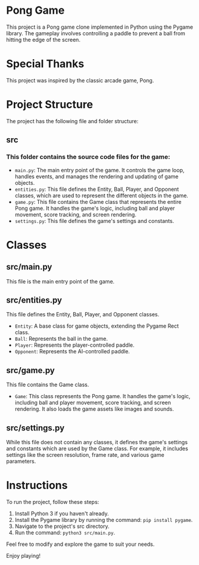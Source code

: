 # Pong Game

This project is a Pong game clone implemented in Python using the Pygame library. The gameplay involves controlling a paddle to prevent a ball from hitting the edge of the screen.

# Special Thanks

This project was inspired by the classic arcade game, Pong.

# Project Structure

The project has the following file and folder structure:

## src

### This folder contains the source code files for the game:

* `main.py`: The main entry point of the game. It controls the game loop, handles events, and manages the rendering and updating of game objects.
* `entities.py`: This file defines the Entity, Ball, Player, and Opponent classes, which are used to represent the different objects in the game.
* `game.py`: This file contains the Game class that represents the entire Pong game. It handles the game's logic, including ball and player movement, score tracking, and screen rendering.
* `settings.py`: This file defines the game's settings and constants.

# Classes

## src/main.py

This file is the main entry point of the game.

## src/entities.py

This file defines the Entity, Ball, Player, and Opponent classes.

* `Entity`: A base class for game objects, extending the Pygame Rect class.
* `Ball`: Represents the ball in the game.
* `Player`: Represents the player-controlled paddle.
* `Opponent`: Represents the AI-controlled paddle.

## src/game.py

This file contains the Game class.

* `Game`: This class represents the Pong game. It handles the game's logic, including ball and player movement, score tracking, and screen rendering. It also loads the game assets like images and sounds.

## src/settings.py

While this file does not contain any classes, it defines the game's settings and constants which are used by the Game class. For example, it includes settings like the screen resolution, frame rate, and various game parameters.

# Instructions

To run the project, follow these steps:

1. Install Python 3 if you haven't already.
2. Install the Pygame library by running the command: `pip install pygame`.
3. Navigate to the project's src directory.
4. Run the command: `python3 src/main.py`.

Feel free to modify and explore the game to suit your needs.

Enjoy playing!
